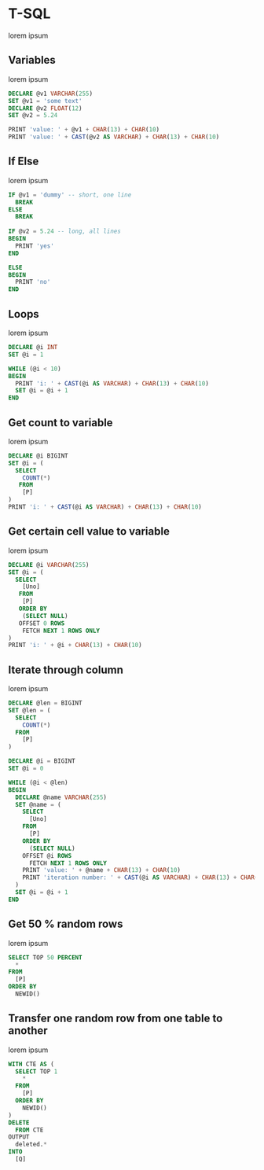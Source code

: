 # T-SQL
lorem ipsum
## Variables
lorem ipsum
```sql
DECLARE @v1 VARCHAR(255)
SET @v1 = 'some text'
DECLARE @v2 FLOAT(12)
SET @v2 = 5.24

PRINT 'value: ' + @v1 + CHAR(13) + CHAR(10)
PRINT 'value: ' + CAST(@v2 AS VARCHAR) + CHAR(13) + CHAR(10)
```
## If Else
lorem ipsum
```sql
IF @v1 = 'dummy' -- short, one line
  BREAK
ELSE
  BREAK
  
IF @v2 = 5.24 -- long, all lines
BEGIN
  PRINT 'yes'
END

ELSE
BEGIN
  PRINT 'no'
END
```
## Loops
lorem ipsum
```sql
DECLARE @i INT
SET @i = 1

WHILE (@i < 10)
BEGIN
  PRINT 'i: ' + CAST(@i AS VARCHAR) + CHAR(13) + CHAR(10)
  SET @i = @i + 1
END
```
## Get count to variable
lorem ipsum
```sql
DECLARE @i BIGINT
SET @i = (
  SELECT
    COUNT(*)
   FROM
    [P]
)
PRINT 'i: ' + CAST(@i AS VARCHAR) + CHAR(13) + CHAR(10)
```
## Get certain cell value to variable
lorem ipsum
```sql
DECLARE @i VARCHAR(255)
SET @i = (
  SELECT
    [Uno]
   FROM
    [P]
   ORDER BY
    (SELECT NULL)
   OFFSET 0 ROWS
    FETCH NEXT 1 ROWS ONLY
)
PRINT 'i: ' + @i + CHAR(13) + CHAR(10)
```
## Iterate through column
lorem ipsum
```sql
DECLARE @len = BIGINT
SET @len = (
  SELECT
    COUNT(*)
  FROM
    [P]
)

DECLARE @i = BIGINT
SET @i = 0

WHILE (@i < @len)
BEGIN
  DECLARE @name VARCHAR(255)
  SET @name = (
    SELECT
      [Uno]
    FROM
      [P]
    ORDER BY
      (SELECT NULL)
    OFFSET @i ROWS
      FETCH NEXT 1 ROWS ONLY
    PRINT 'value: ' + @name + CHAR(13) + CHAR(10)
    PRINT 'iteration number: ' + CAST(@i AS VARCHAR) + CHAR(13) + CHAR(10)
  )
  SET @i = @i + 1
END
```
## Get 50 % random rows
lorem ipsum
```sql
SELECT TOP 50 PERCENT
  *
FROM
  [P]
ORDER BY
  NEWID()
```
## Transfer one random row from one table to another 
lorem ipsum
```sql
WITH CTE AS (
  SELECT TOP 1
    *
  FROM
    [P]
  ORDER BY
    NEWID()
)
DELETE 
  FROM CTE
OUTPUT 
  deleted.*
INTO 
  [Q]
```
